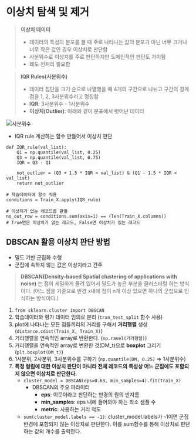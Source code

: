 # 이상치 탐색 및 제거
> **이상치 데이터**
> - 데이터의 특성의 분포를 볼 때 주로 나타나는 값의 분포가 아닌 너무 크거나 너무 작은 값인 경우 이상치로 판단함
> - 사분위수로 이상치를 주로 판단하지만 도메인적인 판단도 가미됨
> - 왜도 전처리 필요함

> **IQR Rules(사분위수)**
> - 데이터 집단을 크기 순으로 나열했을 때 4개의 구간으로 나뉘고 구간의 경계점을 1, 2, 3사분위수라고 명칭함
> - **IQR**: 3사분위수 - 1사분위수
> - **이상치(Outlier)**: 아래와 같이 분포에서 벗어난 데이터

![사분위수](https://thebook.io/img/080217/216.jpg)


- IQR rule 계산하는 함수 만들어서 이상치 판단

```
def IQR_rule(val_list):
    Q1 = np.quantile(val_list, 0.25)
    Q3 = np.quantile(val_list, 0.75)
    IQR = Q3 - Q1

    not_outlier = (Q3 + 1.5 * IQR > val_list) & (Q1 - 1.5 * IQR < val_list)
    return not_outlier

# 학습데이터에 함수 적용
conditions = Train_X.apply(IQR_rule)

# 이상치가 없는 레코드를 판별
no_out_row = conditions.sum(axis=1) == (len(Train_X.columns))
# True면은 이상치가 없는 레코드, False면 이상치가 있는 레코드
```

## DBSCAN 활용 이상치 판단 방법
- 밀도 기반 군집화 수행
- 군집에 속하지 않는 값은 이상치라고 간주

> **DBSCAN(Density-based Spatial clustering of applications with noise)** 는 점이 세밀하게 몰려 있어서 밀도가 높은 부분을 클러스터링 하는 방식이다. (어느 점을 기준으로 반경 x내에 점이 n개 이상 있으면 하나의 군집으로 인식하는 방식이다.)


1. `from sklearn.cluster import DBSCAN`
2. 학습데이터와 평가 데이터 임의로 분리 (`tran_test_split` 함수 사용)
3. plot에 나타나는 모든 점들끼리의 거리를 구해서 **거리행렬** 생성 (`distance.cdist(Train_X, Train_X)`)
4. 거리행렬을 연속적인 array로 반환한다. (`np.ravel(거리행렬)`)
5. 거리행렬을 연속적인 array로 변환한 것(DM_t)으로 **boxplot** 그리기 (`plt.boxplot(DM_t)`)
6. 1사분위, 2사분위, 3사분위수를 구하기 (`np.quantile(DM, 0.25)` => 1사분위수)
7. **특정 컬럼에 대한 이상치 판단이 아니라 전체 레코드의 특성상 어느 군집에도 포함되지 않으면 이상치로 판단한다.**
   - `cluster_model = DBSCAN(eps=0.63, min_samples=4).fit(Train_X)`
     - DBSCAN의 주요 파라미터
       - **eps**: 이웃이라고 판단하는 반경의 원의 반지름
       - **min_samples**: eps 내에 들어와야 하는 최소 샘플 수
       - **metric**: 사용하는 거리 척도
   - `sum(cluster_model.labels == -1)`: cluster_model.labels가 -1이면 군집 반경에 포함되지 않는 이상치로 판단한다. 이를 sum함수를 통해 이상치로 판단하는 값의 개수를 출력한다.
